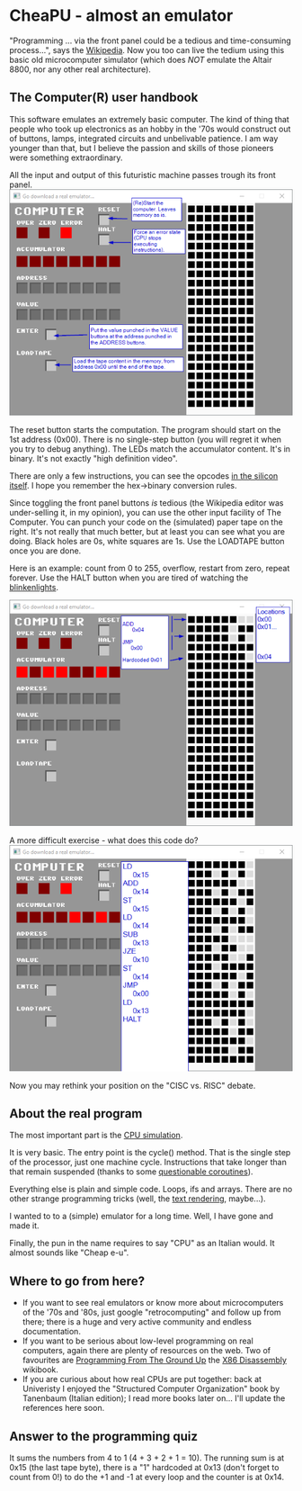 # CheaPU - almost an emulator
"Programming ... via the front panel could be a tedious and time-consuming process...", says the [Wikipedia](https://en.wikipedia.org/wiki/Altair_8800).
Now you too can live the tedium using this basic old microcomputer simulator (which does *NOT* emulate the Altair 8800, nor any other real architecture).

## The Computer(R) user handbook
This software emulates an extremely basic computer. The kind of thing that people who took up electronics as an hobby in the '70s would construct out of buttons, lamps, integrated circuits and unbelivable patience. I am way younger than that, but I believe the passion and skills of those pioneers were something extraordinary.

All the input and output of this futuristic machine passes trough its front panel. 
![Front panel buttons](https://github.com/stefanos-86/CheaPU/blob/master/docs/ButtonsGuide.png "")

The reset button starts the computation. The program should start on the 1st address (0x00). There is no single-step button (you will regret it when you try to debug anything).
The LEDs match the accumulator content. It's in binary. It's not exactly "high definition video".

There are only a few instructions, you can see the opcodes [in the silicon itself](https://github.com/stefanos-86/CheaPU/blob/master/CheaPU_simulation/CPU.h#L32).
I hope you remember the hex->binary conversion rules.

Since toggling the front panel buttons _is_ tedious (the Wikipedia editor was under-selling it, in my opinion), you can use the other input facility of The Computer.
You can punch your code on the (simulated) paper tape on the right. It's not really that much better, but at least you can see what you are doing. Black holes are 0s, white squares are 1s. Use the LOADTAPE button once you are done.

Here is an example: count from 0 to 255, overflow, restart from zero, repeat forever. Use the HALT button when you are tired of watching the [blinkenlights](http://www.catb.org/~esr/jargon/html/B/blinkenlights.html).

![Programming example](https://github.com/stefanos-86/CheaPU/blob/master/docs/SimpleCount.png "")

A more difficult exercise - what does this code do?
![More difficult programming example](https://github.com/stefanos-86/CheaPU/blob/master/docs/Quiz.png "")

Now you may rethink your position on the "CISC vs. RISC" debate.

## About the real program
The most important part is the [CPU simulation](https://github.com/stefanos-86/CheaPU/blob/master/CheaPU_simulation/CPU.cpp).


It is very basic. The entry point is the cycle() method. That is the single step of the processor, just one machine cycle.
Instructions that take longer than that remain suspended (thanks to some [questionable coroutines](https://github.com/stefanos-86/CheaPU/blob/master/CheaPU_simulation/StepByStep.h)).

Everything else is plain and simple code. Loops, ifs and arrays. There are no other strange programming tricks (well, the [text rendering](https://github.com/stefanos-86/CheaPU/blob/master/CheaPU_UI/UserInterface.h#L98), maybe...).

I wanted to to a (simple) emulator for a long time. Well, I have gone and made it.

Finally, the pun in the name requires to say "CPU" as an Italian would. It almost sounds like "Cheap e-u".


## Where to go from here?
* If you want to see real emulators or know more about microcomputers of the '70s and '80s, just google "retrocomputing" and follow up from there; there is a huge and very active community and endless documentation.
* If you want to be serious about low-level programming on real computers, again there are plenty of resources on the web. Two of favourites are [Programming From The Ground Up](https://www.onlineprogrammingbooks.com/programming-from-the-ground-up/) the [X86 Disassembly](https://en.wikibooks.org/wiki/X86_Disassembly) wikibook.
* If you are curious about how real CPUs are put together: back at Univeristy I enjoyed the "Structured Computer Organization" book by Tanenbaum (Italian edition); I read more books later on... I'll update the references here soon.

## Answer to the programming quiz
It sums the numbers from 4 to 1 (4 + 3 + 2 + 1 = 10). The running sum is at 0x15 (the last tape byte), there is a "1" hardcoded at 0x13 (don't forget to count from 0!) to do the +1 and -1 at every loop and the counter is at 0x14. 
